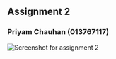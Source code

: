 ## Assignment 2
### Priyam Chauhan (013767117)
![Screenshot for assignment 2](https://github.com/PriyamC279/CMPE279/blob/master/Assignment2/Screenshot%20from%202020-05-06%2023-08-42.png)
